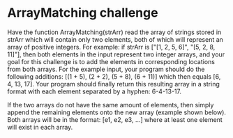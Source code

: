 # ArrayMatching challenge
Have the function ArrayMatching(strArr) read the array of strings stored in strArr 
which will contain only two elements, both of which will represent an array of positive integers. For example: if strArr is ["[1, 2, 5, 6]", "[5, 2, 8, 11]"], then both elements in the input represent two integer arrays, and your goal for this challenge is to add the elements in corresponding locations from both arrays. For the example input, your program should do the following additions: [(1 + 5), (2 + 2), (5 + 8), (6 + 11)] which then equals [6, 4, 13, 17]. Your program should finally return this resulting array in a string format with each element separated by a hyphen: 6-4-13-17.

If the two arrays do not have the same amount of elements, then simply append the remaining elements onto the new array (example shown below). Both arrays will be in the format: [e1, e2, e3, ...] where at least one element will exist in each array.